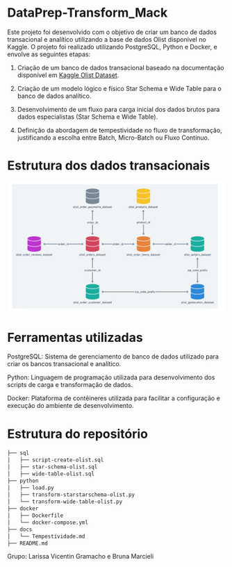 # DataPrep-Transform_Mack

Este projeto foi desenvolvido com o objetivo de criar um banco de dados transacional e analítico utilizando a base de dados Olist disponível no Kaggle. O projeto foi realizado utilizando PostgreSQL, Python e Docker, e envolve as seguintes etapas:

1. Criação de um banco de dados transacional baseado na documentação disponível em [Kaggle Olist Dataset](https://www.kaggle.com/datasets/olistbr/brazilian-ecommerce?resource=download).

2. Criação de um modelo lógico e físico Star Schema e Wide Table para o banco de dados analítico.

3. Desenvolvimento de um fluxo para carga inicial dos dados brutos para dados especialistas (Star Schema e Wide Table).

4. Definição da abordagem de tempestividade no fluxo de transformação, justificando a escolha entre Batch, Micro-Batch ou Fluxo Contínuo.

# Estrutura dos dados transacionais

![Estrutura dos dados](https://github.com/LariVicentin04/DataPrep-Transform_Mack/blob/main/estrutura_dados.png)


# Ferramentas utilizadas

PostgreSQL: Sistema de gerenciamento de banco de dados utilizado para criar os bancos transacional e analítico.

Python: Linguagem de programação utilizada para desenvolvimento dos scripts de carga e transformação de dados.

Docker: Plataforma de contêineres utilizada para facilitar a configuração e execução do ambiente de desenvolvimento.

# Estrutura do repositório

```.
├── sql
│   ├── script-create-olist.sql
│   ├── star-schema-olist.sql
│   ├── wide-table-olist.sql
├── python
│   ├── load.py
│   ├── transform-starstarschema-olist.py
│   └── transform-wide-table-olist.py
├── docker
│   ├── Dockerfile
│   └── docker-compose.yml
├── docs
│   └── Tempestividade.md
├── README.md
```

Grupo:
Larissa Vicentin Gramacho e Bruna Marcieli
